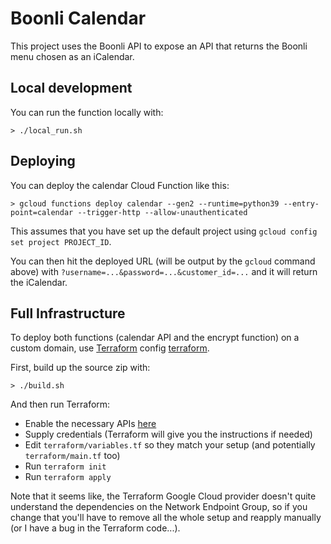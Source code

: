 # Boonli Calendar

This project uses the Boonli API to expose an API that returns the Boonli menu chosen as an iCalendar.

## Local development

You can run the function locally with:

    > ./local_run.sh

## Deploying

You can deploy the calendar Cloud Function like this:

    > gcloud functions deploy calendar --gen2 --runtime=python39 --entry-point=calendar --trigger-http --allow-unauthenticated

This assumes that you have set up the default project using `gcloud config set project PROJECT_ID`.

You can then hit the deployed URL (will be output by the `gcloud` command above) with `?username=...&password=...&customer_id=...` and it will return the iCalendar.

## Full Infrastructure

To deploy both functions (calendar API and the encrypt function) on a custom domain, use [Terraform](https://www.terraform.io/) config [terraform](terraform).

First, build up the source zip with:

    > ./build.sh

And then run Terraform:

* Enable the necessary APIs [here](https://console.cloud.google.com/apis/enableflow?apiid=compute.googleapis.com,oslogin.googleapis.com,dns.googleapis.com,cloudkms.googleapis.com,cloudfunctions.googleapis.com,cloudbuild.googleapis.com)
* Supply credentials (Terraform will give you the instructions if needed)
* Edit `terraform/variables.tf` so they match your setup (and potentially `terraform/main.tf` too)
* Run `terraform init`
* Run `terraform apply`

Note that it seems like, the Terraform Google Cloud provider doesn't quite understand the dependencies on the Network Endpoint Group, so if you change that you'll have to remove all the whole setup and reapply manually (or I have a bug in the Terraform code...).
